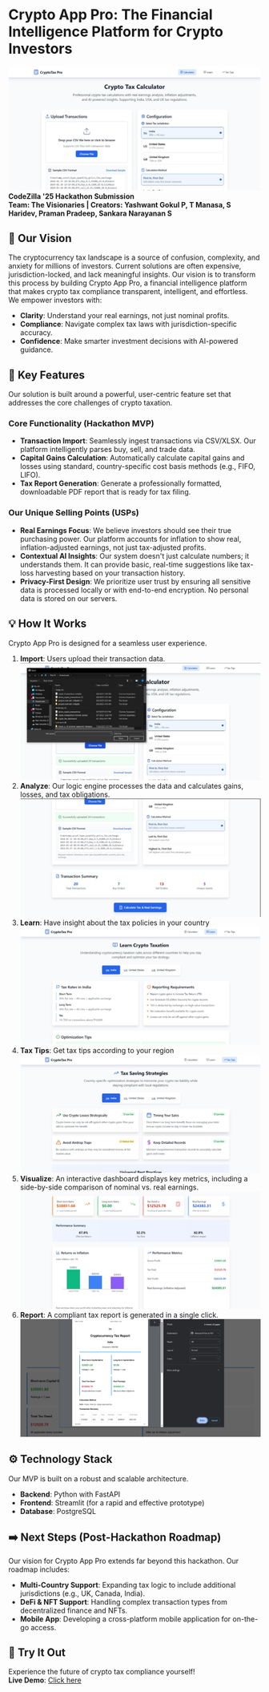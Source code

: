 # Crypto App Pro: The Financial Intelligence Platform for Crypto Investors
![image alt](https://github.com/Yashwantgokul/cryptotaxpro/blob/42b4dcfc7393e4828439a54e6b9370499f1ef68e/start.jpg)
**CodeZilla '25 Hackathon Submission**  
**Team: The Visionaries | Creators: Yashwant Gokul P, T Manasa, S Haridev, Praman Pradeep, Sankara Narayanan S**

## 🌟 Our Vision

The cryptocurrency tax landscape is a source of confusion, complexity, and anxiety for millions of investors. Current solutions are often expensive, jurisdiction-locked, and lack meaningful insights. Our vision is to transform this process by building Crypto App Pro, a financial intelligence platform that makes crypto tax compliance transparent, intelligent, and effortless.  
We empower investors with:

- **Clarity**: Understand your real earnings, not just nominal profits.
- **Compliance**: Navigate complex tax laws with jurisdiction-specific accuracy.
- **Confidence**: Make smarter investment decisions with AI-powered guidance.

## 🚀 Key Features

Our solution is built around a powerful, user-centric feature set that addresses the core challenges of crypto taxation.

### Core Functionality (Hackathon MVP)

- **Transaction Import**: Seamlessly ingest transactions via CSV/XLSX. Our platform intelligently parses buy, sell, and trade data.
- **Capital Gains Calculation**: Automatically calculate capital gains and losses using standard, country-specific cost basis methods (e.g., FIFO, LIFO).
- **Tax Report Generation**: Generate a professionally formatted, downloadable PDF report that is ready for tax filing.

### Our Unique Selling Points (USPs)

- **Real Earnings Focus**: We believe investors should see their true purchasing power. Our platform accounts for inflation to show real, inflation-adjusted earnings, not just tax-adjusted profits.
- **Contextual AI Insights**: Our system doesn't just calculate numbers; it understands them. It can provide basic, real-time suggestions like tax-loss harvesting based on your transaction history.
- **Privacy-First Design**: We prioritize user trust by ensuring all sensitive data is processed locally or with end-to-end encryption. No personal data is stored on our servers.

## 💡 How It Works

Crypto App Pro is designed for a seamless user experience.

1. **Import**: Users upload their transaction data.
   ![image alt](https://github.com/Yashwantgokul/cryptotaxpro/blob/f1d62072ae7349e6c354e6d20a9859e6b33f2481/upload.jpg)
2. **Analyze**: Our logic engine processes the data and calculates gains, losses, and tax obligations.
 ![image alt](https://github.com/Yashwantgokul/cryptotaxpro/blob/7ee96341118c372273b2652cba12bd906278ddad/analyze.jpg)
3. **Learn**: Have insight about the tax policies in your country
   ![image alt](https://github.com/Yashwantgokul/cryptotaxpro/blob/7ee96341118c372273b2652cba12bd906278ddad/learn.jpg)
4. **Tax Tips**: Get tax tips according to your region
   ![image alt](https://github.com/Yashwantgokul/cryptotaxpro/blob/7ee96341118c372273b2652cba12bd906278ddad/taxtips.jpg)
5. **Visualize**: An interactive dashboard displays key metrics, including a side-by-side comparison of nominal vs. real earnings.
 ![image alt](https://github.com/Yashwantgokul/cryptotaxpro/blob/42b4dcfc7393e4828439a54e6b9370499f1ef68e/realmoney.jpg)
6. **Report**: A compliant tax report is generated in a single click.
 ![image alt](https://github.com/Yashwantgokul/cryptotaxpro/blob/42b4dcfc7393e4828439a54e6b9370499f1ef68e/pdfdownload.jpg)

## ⚙️ Technology Stack

Our MVP is built on a robust and scalable architecture.

- **Backend**: Python with FastAPI
- **Frontend**: Streamlit (for a rapid and effective prototype)
- **Database**: PostgreSQL

## ➡️ Next Steps (Post-Hackathon Roadmap)

Our vision for Crypto App Pro extends far beyond this hackathon. Our roadmap includes:

- **Multi-Country Support**: Expanding tax logic to include additional jurisdictions (e.g., UK, Canada, India).
- **DeFi & NFT Support**: Handling complex transaction types from decentralized finance and NFTs.
- **Mobile App**: Developing a cross-platform mobile application for on-the-go access.

## 🔗 Try It Out

Experience the future of crypto tax compliance yourself!  
**Live Demo**: [Click here](https://dancing-cat-ac7bf2.netlify.app/)
